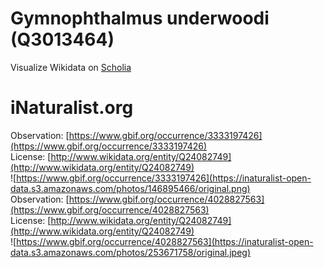 
Gymnophthalmus underwoodi (Q3013464)
====================================
  
Visualize Wikidata on [Scholia](https://scholia.toolforge.org/taxon/Q3013464)
# iNaturalist.org
  
Observation: [https://www.gbif.org/occurrence/3333197426](https://www.gbif.org/occurrence/3333197426)  
License: [http://www.wikidata.org/entity/Q24082749](http://www.wikidata.org/entity/Q24082749)  
![https://www.gbif.org/occurrence/3333197426](https://inaturalist-open-data.s3.amazonaws.com/photos/146895466/original.png)  
Observation: [https://www.gbif.org/occurrence/4028827563](https://www.gbif.org/occurrence/4028827563)  
License: [http://www.wikidata.org/entity/Q24082749](http://www.wikidata.org/entity/Q24082749)  
![https://www.gbif.org/occurrence/4028827563](https://inaturalist-open-data.s3.amazonaws.com/photos/253671758/original.jpeg)